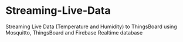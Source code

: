 # Streaming-Live-Data
Streaming Live Data (Temperature and Humidity) to ThingsBoard using Mosquitto, ThingsBoard and Firebase Realtime database
